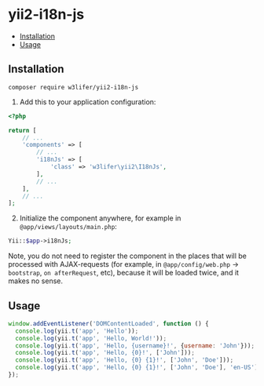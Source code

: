 # yii2-i18n-js

- [Installation](#installation)
- [Usage](#usage)

## Installation

``` shell
composer require w3lifer/yii2-i18n-js
```

1. Add this to your application configuration:

``` php
<?php

return [
    // ...
    'components' => [
        // ...
        'i18nJs' => [
            'class' => 'w3lifer\yii2\I18nJs',
        ],
        // ...
    ],
    // ...
];
```

2. Initialize the component anywhere, for example in `@app/views/layouts/main.php`:

``` php
Yii::$app->i18nJs;
```

Note, you do not need to register the component in the places that will be processed with AJAX-requests (for example, in `@app/config/web.php` -> `bootstrap`, `on afterRequest`, etc), because it will be loaded twice, and it makes no sense.


## Usage

``` js
window.addEventListener('DOMContentLoaded', function () {
  console.log(yii.t('app', 'Hello'));
  console.log(yii.t('app', 'Hello, World!'));
  console.log(yii.t('app', 'Hello, {username}!', {username: 'John'}));
  console.log(yii.t('app', 'Hello, {0}!', ['John']));
  console.log(yii.t('app', 'Hello, {0} {1}!', ['John', 'Doe']));
  console.log(yii.t('app', 'Hello, {0} {1}!', ['John', 'Doe'], 'en-US'));
});
```
